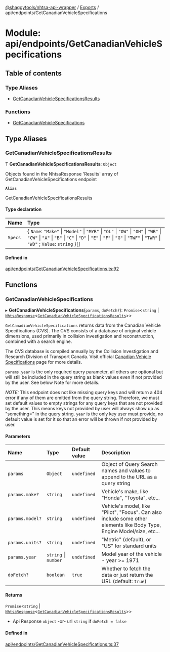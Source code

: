 [@shaggytools/nhtsa-api-wrapper](../README.md) / [Exports](../modules.md) / api/endpoints/GetCanadianVehicleSpecifications

# Module: api/endpoints/GetCanadianVehicleSpecifications

## Table of contents

### Type Aliases

- [GetCanadianVehicleSpecificationsResults](api_endpoints_GetCanadianVehicleSpecifications.md#getcanadianvehiclespecificationsresults)

### Functions

- [GetCanadianVehicleSpecifications](api_endpoints_GetCanadianVehicleSpecifications.md#getcanadianvehiclespecifications)

## Type Aliases

### GetCanadianVehicleSpecificationsResults

Ƭ **GetCanadianVehicleSpecificationsResults**: `Object`

Objects found in the NhtsaResponse 'Results' array of GetCanadianVehicleSpecifications endpoint

**`Alias`**

GetCanadianVehicleSpecificationsResults

#### Type declaration

| Name | Type |
| :------ | :------ |
| `Specs` | { `Name`: ``"Make"`` \| ``"Model"`` \| ``"MYR"`` \| ``"OL"`` \| ``"OW"`` \| ``"OH"`` \| ``"WB"`` \| ``"CW"`` \| ``"A"`` \| ``"B"`` \| ``"C"`` \| ``"D"`` \| ``"E"`` \| ``"F"`` \| ``"G"`` \| ``"TWF"`` \| ``"TWR"`` \| ``"WD"`` ; `Value`: `string`  }[] |

#### Defined in

[api/endpoints/GetCanadianVehicleSpecifications.ts:92](https://github.com/ShaggyTech/nhtsa-api-wrapper/blob/e851323/packages/lib/src/api/endpoints/GetCanadianVehicleSpecifications.ts#L92)

## Functions

### GetCanadianVehicleSpecifications

▸ **GetCanadianVehicleSpecifications**(`params`, `doFetch?`): `Promise`<`string` \| [`NhtsaResponse`](api_types.md#nhtsaresponse)<[`GetCanadianVehicleSpecificationsResults`](api_endpoints_GetCanadianVehicleSpecifications.md#getcanadianvehiclespecificationsresults)\>\>

`GetCanadianVehicleSpecifications` returns data from the Canadian Vehicle Specifications (CVS).
The CVS consists of a database of original vehicle dimensions, used primarily in
collision investigation and reconstruction, combined with a search engine.

The CVS database is compiled annually by the Collision Investigation and Research Division of
Transport Canada. Visit official
[Canadian Vehicle Specifications](http://www.carsp.ca/research/resources/safety-sources/canadian-vehicle-specifications/)
page for more details.

`params.year` is the only required query parameter, all others are optional but will still be included
in the query string as blank values even if not provided by the user. See below Note for more
details.

_NOTE:_ This endpoint does not like missing query keys and will return a 404 error if any of
them are omitted from the query string. Therefore, we must set default values to empty strings
for any query keys that are not provided by the user. This means keys not provided by user will
always show up as "something=" in the query string. `year` is the only key user must provide,
no default value is set for it so that an error will be thrown if not provided by user.

#### Parameters

| Name | Type | Default value | Description |
| :------ | :------ | :------ | :------ |
| `params` | `Object` | `undefined` | Object of Query Search names and values to append to the URL as a query string |
| `params.make?` | `string` | `undefined` | Vehicle's make, like "Honda", "Toyota", etc... |
| `params.model?` | `string` | `undefined` | Vehicle's model, like "Pilot", "Focus". Can also include some other elements like Body Type, Engine Model/size, etc... |
| `params.units?` | `string` | `undefined` | "Metric" (default), or "US" for standard units |
| `params.year` | `string` \| `number` | `undefined` | Model year of the vehicle - year >= 1971 |
| `doFetch?` | `boolean` | `true` | Whether to fetch the data or just return the URL (default: `true`) |

#### Returns

`Promise`<`string` \| [`NhtsaResponse`](api_types.md#nhtsaresponse)<[`GetCanadianVehicleSpecificationsResults`](api_endpoints_GetCanadianVehicleSpecifications.md#getcanadianvehiclespecificationsresults)\>\>

- Api
Response `object` -or- url `string` if `doFetch = false`

#### Defined in

[api/endpoints/GetCanadianVehicleSpecifications.ts:37](https://github.com/ShaggyTech/nhtsa-api-wrapper/blob/e851323/packages/lib/src/api/endpoints/GetCanadianVehicleSpecifications.ts#L37)
